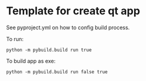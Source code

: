 # Template for create qt app

See pyproject.yml on how to config build process.

To run:
```
python -m pybuild.build run true
```

To build app as exe:
```
python -m pybuild.build run false true
```
